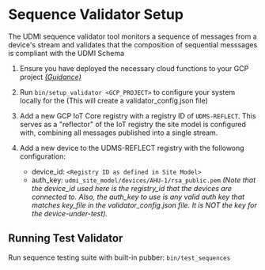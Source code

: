 # Sequence Validator Setup

The UDMI sequence validator tool monitors a sequence of messages from a device's  stream and validates that the composition of sequential messsages is compliant with the UDMI Schema

1. Ensure you have deployed the necessary cloud functions to your GCP project _[(Guidance)](dashboard.md)_ 

2. Run `bin/setup_validator <GCP_PROJECT>` to configure your system locally for the (This will create a validator_config.json file)

3. Add a new GCP IoT Core registry with a registry ID of `UDMS-REFLECT`. This serves as a "reflector" of the IoT registry the site model is configured with, combining all messages published into a single stream.

4. Add a new device to the UDMS-REFLECT registry with the followong configuration:
    * device_id: `<Registry ID as defined in Site Model>`
    * auth_key: `udmi_site_model/devices/AHU-1/rsa_public.pem` _(Note that the device_id used here is the registry_id that the devices are connected to. Also, the auth_key to use is any valid auth key that matches key_file in the validator_config.json file. It is NOT the key for the device-under-test)._

## Running Test Validator 
Run sequence testing suite with built-in pubber: `bin/test_sequences`
 